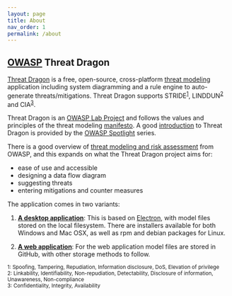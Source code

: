 ```yaml
---
layout: page
title: About
nav_order: 1
permalink: /about
---
```


## [OWASP](https://www.owasp.org) Threat Dragon

[Threat Dragon](http://owasp.org/www-project-threat-dragon) is a free, open-source, 
cross-platform [threat modeling](https://owasp.org/www-community/Threat_Modeling)
application including system diagramming and a rule engine to auto-generate threats/mitigations.
Threat Dragon supports STRIDE<sup>[1](#footnote1)</sup>, LINDDUN<sup>[2](#footnote2)</sup> and CIA<sup>[3](#footnote3)</sup>.

Threat Dragon is an [OWASP Lab Project](https://owasp.org/www-project-threat-dragon/)
and follows the values and principles of the threat modeling [manifesto](https://www.threatmodelingmanifesto.org/).
A good [introduction](https://www.youtube.com/watch?v=hUOAoc6QGJo) to Threat Dragon is provided by the [OWASP Spotlight](https://www.youtube.com/playlist?list=PLUKo5k_oSrfOTl27gUmk2o-NBKvkTGw0T) series.

There is a good overview of [threat modeling and risk assessment](https://owasp.org/www-community/Application_Threat_Modeling)
from OWASP, and this expands on what the Threat Dragon project aims for: 
* ease of use and accessible
* designing a data flow diagram
* suggesting threats
* entering mitigations and counter measures

The application comes in two variants:

1. [**A desktop application**](https://github.com/OWASP/threat-dragon/releases): This is based on
[Electron](https://electron.atom.io/), with model files stored on the local filesystem.
There are installers available for both Windows and Mac OSX, as well as rpm and debian packages for Linux.

1. [**A web application**](https://github.com/owasp/threat-dragon/releases): For the web application model files
are stored in GitHub, with other storage methods to follow.

<sup><a name="footnote1">1</a>: Spoofing, Tampering, Repudiation, Information disclosure, DoS, Elevation of privilege</sup><br>
<sup><a name="footnote2">2</a>: Linkability, Identifiability, Non-repudiation, Detectability, Disclosure of information, Unawareness, Non-compliance</sup><br>
<sup><a name="footnote3">3</a>: Confidentiality, Integrity, Availability</sup><br>
